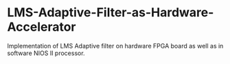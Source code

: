 # LMS-Adaptive-Filter-as-Hardware-Accelerator
Implementation of LMS Adaptive filter on hardware FPGA board as well as in software NIOS II processor.
